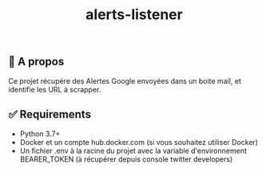 <div align="center" id="top"> 


  <!-- <a href="https://{{app_url}}.netlify.app">Demo</a> -->
</div>

<h1 align="center">alerts-listener</h1>

<br>

## :dart: A propos ##

Ce projet récupère des Alertes Google envoyées dans un boite mail, et identifie les URL à scrapper.


## :white_check_mark: Requirements ##

- Python 3.7+
- Docker et un compte hub.docker.com (si vous souhaitez utiliser Docker)
- Un fichier .env à la racine du projet avec la variable d'environnement BEARER_TOKEN (à récupérer depuis console twitter developers)
